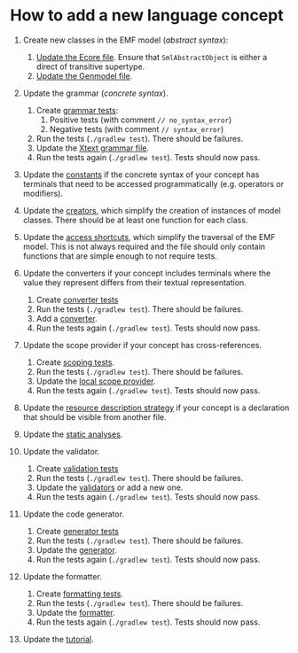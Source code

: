 # How to add a new language concept

1. Create new classes in the EMF model (_abstract syntax_):
   1. [Update the Ecore file][SimpleML.ecore]. Ensure that `SmlAbstractObject` is either a direct of transitive supertype.
   1. [Update the Genmodel file][SimpleML.genmodel].

1. Update the grammar (_concrete syntax_).
   1. Create [grammar tests][grammar-tests]:
      1. Positive tests (with comment `// no_syntax_error`)
      1. Negative tests (with comment `// syntax_error`)
   1. Run the tests (`./gradlew test`). There should be failures.
   1. Update the [Xtext grammar file][SimpleML.xtext].
   1. Run the tests again (`./gradlew test`). Tests should now pass.

1. Update the [constants][constants] if the concrete syntax of your concept has terminals that need to be accessed programmatically (e.g. operators or modifiers).

1. Update the [creators][creators], which simplify the creation of instances of model classes. There should be at least one function for each class.

1. Update the [access shortcuts][shortcuts], which simplify the traversal of the EMF model. This is not always required and the file should only contain functions that are simple enough to not require tests.

1. Update the converters if your concept includes terminals where the value they represent differs from their textual representation.
   1. Create [converter tests][converter-tests]
   1. Run the tests (`./gradlew test`). There should be failures.
   1. Add a [converter][converters].
   1. Run the tests again (`./gradlew test`). Tests should now pass.

1. Update the scope provider if your concept has cross-references.
   1. Create [scoping tests][scoping-tests].
   1. Run the tests (`./gradlew test`). There should be failures.
   1. Update the [local scope provider][local-scope-provider].
   1. Run the tests again (`./gradlew test`). Tests should now pass.

1. Update the [resource description strategy][resource-description-strategy] if your concept is a declaration that should be visible from another file.

1. Update the [static analyses][static-analysis].

1. Update the validator.
   1. Create [validation tests][validation-tests]
   1. Run the tests (`./gradlew test`). There should be failures.
   1. Update the [validators][validators] or add a new one.
   1. Run the tests again (`./gradlew test`). Tests should now pass.

1. Update the code generator.
   1. Create [generator tests][generator-tests]
   1. Run the tests (`./gradlew test`). There should be failures.
   1. Update the [generator][generator].
   1. Run the tests again (`./gradlew test`). Tests should now pass.

1. Update the formatter.
   1. Create [formatting tests][formatting-tests].
   1. Run the tests (`./gradlew test`). There should be failures.
   1. Update the [formatter][formatting].
   1. Run the tests again (`./gradlew test`). Tests should now pass.

1. Update the [tutorial][tutorial].

<!-- Links -->

[SimpleML.ecore]: ../../../DSL/de.unibonn.simpleml/model/SimpleML.ecore

[SimpleML.genmodel]: ../../../DSL/de.unibonn.simpleml/model/SimpleML.genmodel

[grammar-tests]: ../../../DSL/de.unibonn.simpleml/src/test/resources/grammar

[SimpleML.xtext]: ../../../DSL/de.unibonn.simpleml/src/main/kotlin/de/unibonn/simpleml/SimpleML.xtext

[converter-tests]: ../../../DSL/de.unibonn.simpleml/src/test/kotlin/de/unibonn/simpleml/conversion

[converters]: ../../../DSL/de.unibonn.simpleml/src/main/kotlin/de/unibonn/simpleml/conversion

[scoping-tests]: ../../../DSL/de.unibonn.simpleml/src/test/kotlin/de/unibonn/simpleml/scoping/ScopingTest.kt

[local-scope-provider]: ../../../DSL/de.unibonn.simpleml/src/main/kotlin/de/unibonn/simpleml/scoping/SimpleMLScopeProvider.kt

[resource-description-strategy]: ../../../DSL/de.unibonn.simpleml/src/main/kotlin/de/unibonn/simpleml/scoping/SimpleMLResourceDescriptionStrategy.kt

[static-analysis]: ../../../DSL/de.unibonn.simpleml/src/main/kotlin/de/unibonn/simpleml/staticAnalysis

[validation-tests]: ../../../DSL/de.unibonn.simpleml/src/test/resources/validation

[validators]: ../../../DSL/de.unibonn.simpleml/src/main/kotlin/de/unibonn/simpleml/validation

[constants]: ../../../DSL/de.unibonn.simpleml/src/main/kotlin/de/unibonn/simpleml/constant

[creators]: ../../../DSL/de.unibonn.simpleml/src/main/kotlin/de/unibonn/simpleml/emf/Creators.kt

[shortcuts]: ../../../DSL/de.unibonn.simpleml/src/main/kotlin/de/unibonn/simpleml/emf/SimpleShortcuts.kt

[generator-tests]: ../../../DSL/de.unibonn.simpleml/src/test/resources/generator

[generator]: ../../../DSL/de.unibonn.simpleml/src/main/kotlin/de/unibonn/simpleml/generator/SimpleMLGenerator.kt

[formatting-tests]: ../../../DSL/de.unibonn.simpleml/src/test/resources/formatting

[formatting]: ../../../DSL/de.unibonn.simpleml/src/main/kotlin/de/unibonn/simpleml/formatting2/SimpleMLFormatter.kt

[tutorial]: ../tutorial/README.md
